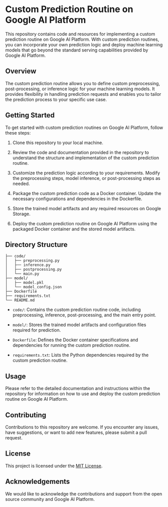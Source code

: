 # Custom Prediction Routine on Google AI Platform

This repository contains code and resources for implementing a custom prediction routine on Google AI Platform. With custom prediction routines, you can incorporate your own prediction logic and deploy machine learning models that go beyond the standard serving capabilities provided by Google AI Platform.

## Overview

The custom prediction routine allows you to define custom preprocessing, post-processing, or inference logic for your machine learning models. It provides flexibility in handling prediction requests and enables you to tailor the prediction process to your specific use case.

## Getting Started

To get started with custom prediction routines on Google AI Platform, follow these steps:

1. Clone this repository to your local machine.

2. Review the code and documentation provided in the repository to understand the structure and implementation of the custom prediction routine.

3. Customize the prediction logic according to your requirements. Modify the preprocessing steps, model inference, or post-processing steps as needed.

4. Package the custom prediction code as a Docker container. Update the necessary configurations and dependencies in the Dockerfile.

5. Store the trained model artifacts and any required resources on Google Storage.

6. Deploy the custom prediction routine on Google AI Platform using the packaged Docker container and the stored model artifacts.

## Directory Structure

```
├── code/
│   ├── preprocessing.py
│   ├── inference.py
│   ├── postprocessing.py
│   └── main.py
├── model/
│   ├── model.pkl
│   └── model_config.json
├── Dockerfile
├── requirements.txt
└── README.md
```

- `code/`: Contains the custom prediction routine code, including preprocessing, inference, post-processing, and the main entry point.

- `model/`: Stores the trained model artifacts and configuration files required for prediction.

- `Dockerfile`: Defines the Docker container specifications and dependencies for running the custom prediction routine.

- `requirements.txt`: Lists the Python dependencies required by the custom prediction routine.

## Usage

Please refer to the detailed documentation and instructions within the repository for information on how to use and deploy the custom prediction routine on Google AI Platform.

## Contributing

Contributions to this repository are welcome. If you encounter any issues, have suggestions, or want to add new features, please submit a pull request.

## License

This project is licensed under the [MIT License](LICENSE).

## Acknowledgements

We would like to acknowledge the contributions and support from the open source community and Google AI Platform.
